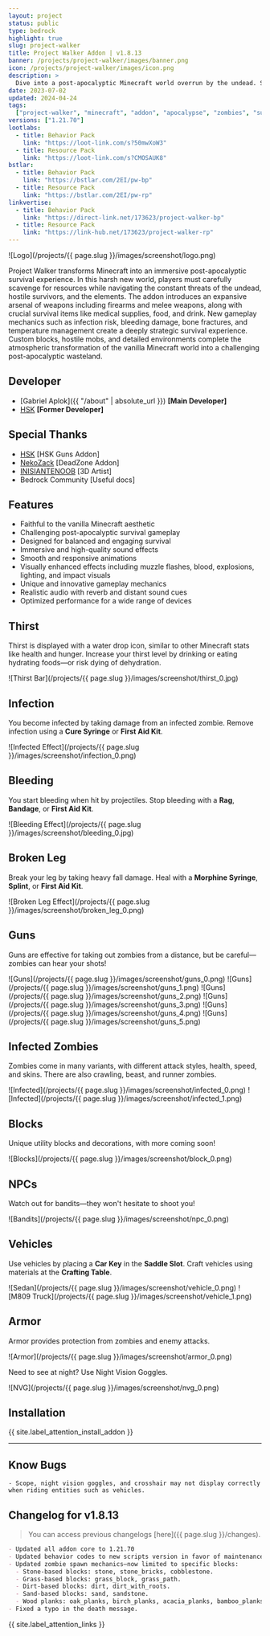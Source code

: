 ```yaml
---
layout: project
status: public
type: bedrock
highlight: true
slug: project-walker
title: Project Walker Addon | v1.8.13
banner: /projects/project-walker/images/banner.png
icon: /projects/project-walker/images/icon.png
description: >
  Dive into a post-apocalyptic Minecraft world overrun by the undead. Scavenge for supplies, craft weapons, and fight to survive against zombies and hostile survivors in this intense survival experience.
date: 2023-07-02
updated: 2024-04-24
tags:
  ["project-walker", "minecraft", "addon", "apocalypse", "zombies", "survival"]
versions: ["1.21.70"]
lootlabs:
  - title: Behavior Pack
    link: "https://loot-link.com/s?50mwXoW3"
  - title: Resource Pack
    link: "https://loot-link.com/s?CMOSAUK8"
bstlar:
  - title: Behavior Pack
    link: "https://bstlar.com/2EI/pw-bp"
  - title: Resource Pack
    link: "https://bstlar.com/2EI/pw-rp"
linkvertise:
  - title: Behavior Pack
    link: "https://direct-link.net/173623/project-walker-bp"
  - title: Resource Pack
    link: "https://link-hub.net/173623/project-walker-rp"
---
```


![Logo](/projects/{{ page.slug }}/images/screenshot/logo.png)

Project Walker transforms Minecraft into an immersive post-apocalyptic survival experience. In this harsh new world,
players must carefully scavenge for resources while navigating the constant threats of the undead, hostile survivors,
and the elements. The addon introduces an expansive arsenal of weapons including firearms and melee weapons, along
with crucial survival items like medical supplies, food, and drink. New gameplay mechanics such as infection risk,
bleeding damage, bone fractures, and temperature management create a deeply strategic survival experience. Custom
blocks, hostile mobs, and detailed environments complete the atmospheric transformation of the vanilla Minecraft
world into a challenging post-apocalyptic wasteland.

## Developer

- [Gabriel Aplok]({{ "/about" | absolute_url }}) **[Main Developer]**
- [HSK](https://youtube.com/@HardSK) **[Former Developer]**

## Special Thanks

- [HSK](https://youtube.com/@HardSK) [HSK Guns Addon]
- [NekoZack](https://youtube.com/@NekoZack24) [DeadZone Addon]
- [INISIANTENOOB](https://youtube.com/@INISIANTENOOB) [3D Artist]
- Bedrock Community [Useful docs]

## Features

- Faithful to the vanilla Minecraft aesthetic
- Challenging post-apocalyptic survival gameplay
- Designed for balanced and engaging survival
- Immersive and high-quality sound effects
- Smooth and responsive animations
- Visually enhanced effects including muzzle flashes, blood, explosions, lighting, and impact visuals
- Unique and innovative gameplay mechanics
- Realistic audio with reverb and distant sound cues
- Optimized performance for a wide range of devices

## Thirst

Thirst is displayed with a water drop icon, similar to other Minecraft stats like health and hunger. Increase your thirst level by drinking or eating hydrating foods—or risk dying of dehydration.

![Thirst Bar](/projects/{{ page.slug }}/images/screenshot/thirst_0.jpg)

## Infection

You become infected by taking damage from an infected zombie.
Remove infection using a **Cure Syringe** or **First Aid Kit**.

![Infected Effect](/projects/{{ page.slug }}/images/screenshot/infection_0.png)

## Bleeding

You start bleeding when hit by projectiles.
Stop bleeding with a **Rag**, **Bandage**, or **First Aid Kit**.

![Bleeding Effect](/projects/{{ page.slug }}/images/screenshot/bleeding_0.jpg)

## Broken Leg

Break your leg by taking heavy fall damage.
Heal with a **Morphine Syringe**, **Splint**, or **First Aid Kit**.

![Broken Leg Effect](/projects/{{ page.slug }}/images/screenshot/broken_leg_0.png)

## Guns

Guns are effective for taking out zombies from a distance, but be careful—zombies can hear your shots!

![Guns](/projects/{{ page.slug }}/images/screenshot/guns_0.png)
![Guns](/projects/{{ page.slug }}/images/screenshot/guns_1.png)
![Guns](/projects/{{ page.slug }}/images/screenshot/guns_2.png)
![Guns](/projects/{{ page.slug }}/images/screenshot/guns_3.png)
![Guns](/projects/{{ page.slug }}/images/screenshot/guns_4.png)
![Guns](/projects/{{ page.slug }}/images/screenshot/guns_5.png)

## Infected Zombies

Zombies come in many variants, with different attack styles, health, speed, and skins. There are also crawling, beast, and runner zombies.

![Infected](/projects/{{ page.slug }}/images/screenshot/infected_0.png)
![Infected](/projects/{{ page.slug }}/images/screenshot/infected_1.png)

## Blocks

Unique utility blocks and decorations, with more coming soon!

![Blocks](/projects/{{ page.slug }}/images/screenshot/block_0.png)

## NPCs

Watch out for bandits—they won't hesitate to shoot you!

![Bandits](/projects/{{ page.slug }}/images/screenshot/npc_0.png)

## Vehicles

Use vehicles by placing a **Car Key** in the **Saddle Slot**. Craft vehicles using materials at the **Crafting Table**.

![Sedan](/projects/{{ page.slug }}/images/screenshot/vehicle_0.png)
![M809 Truck](/projects/{{ page.slug }}/images/screenshot/vehicle_1.png)

## Armor

Armor provides protection from zombies and enemy attacks.

![Armor](/projects/{{ page.slug }}/images/screenshot/armor_0.png)

Need to see at night? Use Night Vision Goggles.

![NVG](/projects/{{ page.slug }}/images/screenshot/nvg_0.png)

## Installation

{{ site.label_attention_install_addon }}

---

## Know Bugs

```
- Scope, night vision goggles, and crosshair may not display correctly when riding entities such as vehicles.
```

## Changelog for v1.8.13

> You can access previous changelogs [here]({{ page.slug }}/changes).

```markdown
- Updated all addon core to 1.21.70
- Updated behavior codes to new scripts version in favor of maintenance.
- Updated zombie spawn mechanics—now limited to specific blocks:
  - Stone-based blocks: stone, stone_bricks, cobblestone.
  - Grass-based blocks: grass_block, grass_path.
  - Dirt-based blocks: dirt, dirt_with_roots.
  - Sand-based blocks: sand, sandstone.
  - Wood planks: oak_planks, birch_planks, acacia_planks, bamboo_planks, cherry_planks, jungle_planks, spruce_planks, warped_planks, crimson_planks, dark_oak_planks, mangrove_planks.
- Fixed a typo in the death message.
```

<div class="alert alert-warning" role="alert">
  {{ site.label_attention_links }}
</div>
